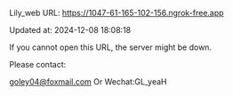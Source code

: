 Lily_web URL: https://1047-61-165-102-156.ngrok-free.app

Updated at: 2024-12-08 18:08:18

If you cannot open this URL, the server might be down.

Please contact: 

goley04@foxmail.com Or Wechat:GL_yeaH